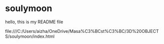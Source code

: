 # soulymoon
hello, this is my README file

file:///C:/Users/aizha/OneDrive/Masa%C3%BCst%C3%BC/3D%20OBJECTS/soulymoon/index.html
